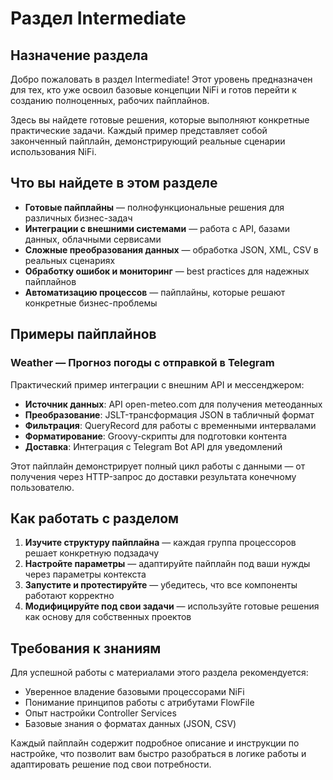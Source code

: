 # Раздел Intermediate

## Назначение раздела

Добро пожаловать в раздел Intermediate! Этот уровень предназначен для тех, кто уже освоил базовые концепции NiFi и готов перейти к созданию полноценных, рабочих пайплайнов.

Здесь вы найдете готовые решения, которые выполняют конкретные практические задачи. Каждый пример представляет собой законченный пайплайн, демонстрирующий реальные сценарии использования NiFi.

## Что вы найдете в этом разделе

* **Готовые пайплайны** — полнофункциональные решения для различных бизнес-задач
* **Интеграции с внешними системами** — работа с API, базами данных, облачными сервисами
* **Сложные преобразования данных** — обработка JSON, XML, CSV в реальных сценариях
* **Обработку ошибок и мониторинг** — best practices для надежных пайплайнов
* **Автоматизацию процессов** — пайплайны, которые решают конкретные бизнес-проблемы

## Примеры пайплайнов

### Weather — Прогноз погоды с отправкой в Telegram

Практический пример интеграции с внешним API и мессенджером:

* **Источник данных**: API open-meteo.com для получения метеоданных
* **Преобразование**: JSLT-трансформация JSON в табличный формат
* **Фильтрация**: QueryRecord для работы с временными интервалами
* **Форматирование**: Groovy-скрипты для подготовки контента
* **Доставка**: Интеграция с Telegram Bot API для уведомлений

Этот пайплайн демонстрирует полный цикл работы с данными — от получения через HTTP-запрос до доставки результата конечному пользователю.

## Как работать с разделом

1. **Изучите структуру пайплайна** — каждая группа процессоров решает конкретную подзадачу
2. **Настройте параметры** — адаптируйте пайплайн под ваши нужды через параметры контекста
3. **Запустите и протестируйте** — убедитесь, что все компоненты работают корректно
4. **Модифицируйте под свои задачи** — используйте готовые решения как основу для собственных проектов

## Требования к знаниям

Для успешной работы с материалами этого раздела рекомендуется:
* Уверенное владение базовыми процессорами NiFi
* Понимание принципов работы с атрибутами FlowFile
* Опыт настройки Controller Services
* Базовые знания о форматах данных (JSON, CSV)

Каждый пайплайн содержит подробное описание и инструкции по настройке, что позволит вам быстро разобраться в логике работы и адаптировать решение под свои потребности.
